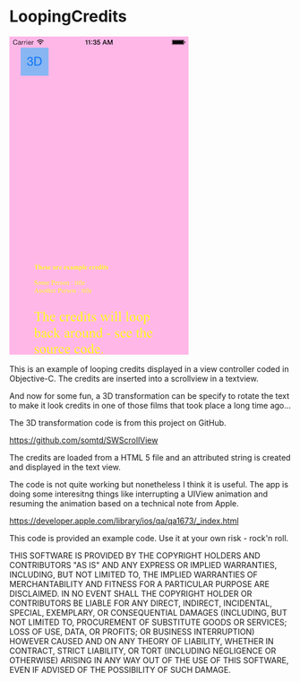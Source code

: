 LoopingCredits
==============

![Scrolling in action](https://github.com/ManjitBedi/LoopingCredits/blob/master/image1.png)


This is an example of looping credits displayed in a view controller coded in Objective-C. The credits are inserted into a scrollview in a textview.  

And now for some fun, a 3D transformation can be specify to rotate the text to make it look
credits in one of those films that took place a long time ago...

The 3D transformation code is from this project on GitHub.

https://github.com/somtd/SWScrollView

The credits are loaded from a HTML 5 file and an attributed string is created and displayed in the text view.

The code is not quite working but nonetheless I think it is useful.  The app is doing some interesitng things like interrupting a UIView animation and resuming the animation based on a technical note from Apple.

https://developer.apple.com/library/ios/qa/qa1673/_index.html

This code is provided an example code.  Use it at your own risk - rock'n roll.

THIS SOFTWARE IS PROVIDED BY THE COPYRIGHT HOLDERS AND CONTRIBUTORS "AS IS" AND ANY EXPRESS OR IMPLIED WARRANTIES, INCLUDING, BUT NOT LIMITED TO, THE IMPLIED WARRANTIES OF MERCHANTABILITY AND FITNESS FOR A PARTICULAR PURPOSE ARE DISCLAIMED. IN NO EVENT SHALL THE COPYRIGHT HOLDER OR CONTRIBUTORS BE LIABLE FOR ANY DIRECT, INDIRECT, INCIDENTAL, SPECIAL, EXEMPLARY, OR CONSEQUENTIAL DAMAGES (INCLUDING, BUT NOT LIMITED TO, PROCUREMENT OF SUBSTITUTE GOODS OR SERVICES; LOSS OF USE, DATA, OR PROFITS; OR BUSINESS INTERRUPTION) HOWEVER CAUSED AND ON ANY THEORY OF LIABILITY, WHETHER IN CONTRACT, STRICT LIABILITY, OR TORT (INCLUDING NEGLIGENCE OR OTHERWISE) ARISING IN ANY WAY OUT OF THE USE OF THIS SOFTWARE, EVEN IF ADVISED OF THE POSSIBILITY OF SUCH DAMAGE.

